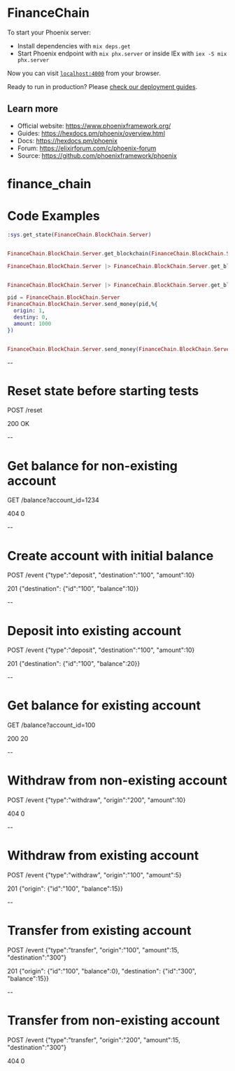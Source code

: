 # FinanceChain

To start your Phoenix server:

  * Install dependencies with `mix deps.get`
  * Start Phoenix endpoint with `mix phx.server` or inside IEx with `iex -S mix phx.server`

Now you can visit [`localhost:4000`](http://localhost:4000) from your browser.

Ready to run in production? Please [check our deployment guides](https://hexdocs.pm/phoenix/deployment.html).

## Learn more

  * Official website: https://www.phoenixframework.org/
  * Guides: https://hexdocs.pm/phoenix/overview.html
  * Docs: https://hexdocs.pm/phoenix
  * Forum: https://elixirforum.com/c/phoenix-forum
  * Source: https://github.com/phoenixframework/phoenix
# finance_chain




# Code Examples
```elixir
:sys.get_state(FinanceChain.BlockChain.Server)


FinanceChain.BlockChain.Server.get_blockchain(FinanceChain.BlockChain.Server)

FinanceChain.BlockChain.Server |> FinanceChain.BlockChain.Server.get_blockchain()


FinanceChain.BlockChain.Server |> FinanceChain.BlockChain.Server.get_blockchain() |> FinanceChain.BlockChain.total_amount(0)

pid = FinanceChain.BlockChain.Server
FinanceChain.BlockChain.Server.send_money(pid,%{
  origin: 1,
  destiny: 0,
  amount: 1000
})


FinanceChain.BlockChain.Server.send_money(FinanceChain.BlockChain.Server,%{ origin: 1, destination: 1, amount: 10})

```

--
# Reset state before starting tests

POST /reset

200 OK


--
# Get balance for non-existing account

GET /balance?account_id=1234

404 0


--
# Create account with initial balance

POST /event {"type":"deposit", "destination":"100", "amount":10}

201 {"destination": {"id":"100", "balance":10}}


--
# Deposit into existing account

POST /event {"type":"deposit", "destination":"100", "amount":10}

201 {"destination": {"id":"100", "balance":20}}


--
# Get balance for existing account

GET /balance?account_id=100

200 20

--
# Withdraw from non-existing account

POST /event {"type":"withdraw", "origin":"200", "amount":10}

404 0

--
# Withdraw from existing account

POST /event {"type":"withdraw", "origin":"100", "amount":5}

201 {"origin": {"id":"100", "balance":15}}

--
# Transfer from existing account

POST /event {"type":"transfer", "origin":"100", "amount":15, "destination":"300"}

201 {"origin": {"id":"100", "balance":0}, "destination": {"id":"300", "balance":15}}

--
# Transfer from non-existing account

POST /event {"type":"transfer", "origin":"200", "amount":15, "destination":"300"}

404 0

